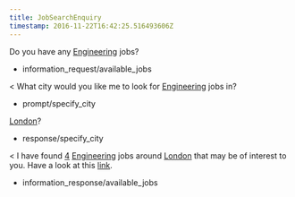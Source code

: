 ```yaml
---
title: JobSearchEnquiry
timestamp: 2016-11-22T16:42:25.516493606Z
---
```


Do you have any [Engineering](jobrole) jobs?
* information_request/available_jobs

< What city would you like me to look for [Engineering](jobrole) jobs in?
* prompt/specify_city

[London](city)?
* response/specify_city

< I have found [4](jobcount) [Engineering](jobrole) jobs around [London](city) that may be of interest to you. Have a look at this [link](jobboardlink).
* information_response/available_jobs
